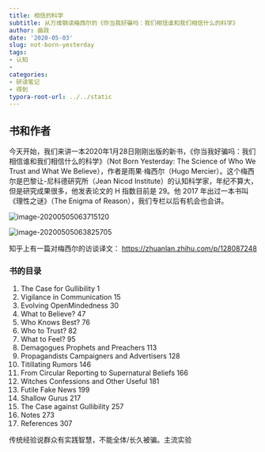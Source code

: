 ```yaml
---
title: 相信的科学
subtitle: 从万维钢读梅西尔的《你当我好骗吗：我们相信谁和我们相信什么的科学》
author: 曲政
date: '2020-05-03'
slug: not-born-yesterday
tags:
- 认知
- 
categories:
- 研读笔记
- 得到
typora-root-url: ../../static
---
```


## 书和作者

今天开始，我们来讲一本2020年1月28日刚刚出版的新书，《你当我好骗吗：我们相信谁和我们相信什么的科学》（Not Born Yesterday: The Science of Who We Trust and What We Believe），作者是雨果·梅西尔（Hugo Mercier）。这个梅西尔是巴黎让-尼科德研究所（Jean Nicod Institute）的认知科学家，年纪不算大，但是研究成果很多，他发表论文的 H 指数目前是 29。他 2017 年出过一本书叫《理性之谜》（The Enigma of Reason），我们专栏以后有机会也会讲。

![image-20200505063715120](/images/2020-05-03-%E7%9B%B8%E4%BF%A1%E7%9A%84%E7%A7%91%E5%AD%A6//image-20200505063715120.png)

![image-20200505063825705](/images/2020-05-03-%E7%9B%B8%E4%BF%A1%E7%9A%84%E7%A7%91%E5%AD%A6//image-20200505063825705.png)

知乎上有一篇对梅西尔的访谈译文：
https://zhuanlan.zhihu.com/p/128087248

### 书的目录

1.  The Case for Gullibility 1
2.  Vigilance in Communication 15
3.  Evolving OpenMindedness 30
4.  What to Believe? 47
5.  Who Knows Best? 76
6.  Who to Trust? 82
7.  What to Feel? 95
8.  Demagogues Prophets and Preachers 113
9.  Propagandists Campaigners and Advertisers 128
10.  Titillating Rumors 146
11.  From Circular Reporting to Supernatural Beliefs 166
12.  Witches Confessions and Other Useful 181
13.  Futile Fake News 199
14.  Shallow Gurus 217
15.  The Case against Gullibility 257
16.  Notes 273
17.  References 307

传统经验说群众有实践智慧，不能全体/长久被骗。主流实验